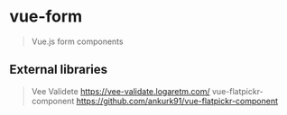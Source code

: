 # vue-form

> Vue.js form components

## External libraries
> Vee Validete
https://vee-validate.logaretm.com/
> vue-flatpickr-component
https://github.com/ankurk91/vue-flatpickr-component
